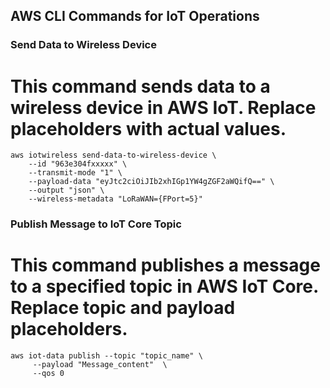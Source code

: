 ## AWS CLI Commands for IoT Operations

### Send Data to Wireless Device
# This command sends data to a wireless device in AWS IoT. Replace placeholders with actual values.

```
aws iotwireless send-data-to-wireless-device \
    --id "963e304fxxxxx" \
    --transmit-mode "1" \
    --payload-data "eyJtc2ciOiJIb2xhIGp1YW4gZGF2aWQifQ==" \
    --output "json" \
    --wireless-metadata "LoRaWAN={FPort=5}"
```


### Publish Message to IoT Core Topic
# This command publishes a message to a specified topic in AWS IoT Core. Replace topic and payload placeholders.

```
aws iot-data publish --topic "topic_name" \
     --payload "Message_content"  \
     --qos 0
```